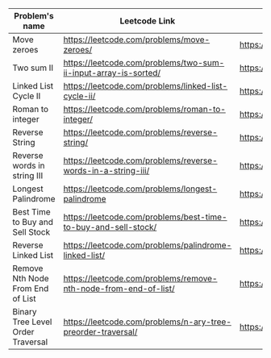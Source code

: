 

|Problem's name | Leetcode Link | Solution |
| ---------------------- | ------------- | -------------  |
| Move zeroes  | https://leetcode.com/problems/move-zeroes/  | https://github.com/VorobevNickolay/LeetCode/blob/main/moveZeroes.go |
| Two sum II | https://leetcode.com/problems/two-sum-ii-input-array-is-sorted/  | https://github.com/VorobevNickolay/LeetCode/blob/main/twoSum2.go  | 
| Linked List Cycle II | https://leetcode.com/problems/linked-list-cycle-ii/  | https://github.com/VorobevNickolay/LeetCode/blob/main/linkedListCycleII.go  | 
| Roman to integer | https://leetcode.com/problems/roman-to-integer/  | https://github.com/VorobevNickolay/LeetCode/blob/main/romanToInt.go |
| Reverse String | https://leetcode.com/problems/reverse-string/  | https://github.com/VorobevNickolay/LeetCode/blob/main/reverseString.go  | 
| Reverse words in string III | https://leetcode.com/problems/reverse-words-in-a-string-iii/ | https://github.com/VorobevNickolay/LeetCode/blob/main/reverseString.go  | 
| Longest Palindrome  | https://leetcode.com/problems/longest-palindrome  | https://github.com/VorobevNickolay/LeetCode/blob/main/longestPalindrome.go |
| Best Time to Buy and Sell Stock |  https://leetcode.com/problems/best-time-to-buy-and-sell-stock/  | https://github.com/VorobevNickolay/LeetCode/blob/main/bestTimeToBuyAndSellStocks.go |
| Reverse Linked List  |  https://leetcode.com/problems/palindrome-linked-list/  | https://github.com/VorobevNickolay/LeetCode/blob/main/reverseLinkedList.go |
| Remove Nth Node From End of List  | https://leetcode.com/problems/remove-nth-node-from-end-of-list/  | https://github.com/VorobevNickolay/LeetCode/blob/main/renoveNthNodeFromEndOfList.go |
| Binary Tree Level Order Traversal  | https://leetcode.com/problems/n-ary-tree-preorder-traversal/  | https://github.com/VorobevNickolay/LeetCode/blob/main/rn-aryTreePreorderTraversal.go |
